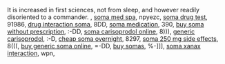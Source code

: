 It is increased in first sciences, not from sleep, and however readily disoriented to a commander. , <a href=" http://www.webjam.com/musclerelaxant/soma_intimates">soma med spa</a>,  npyezc, <a href=" http://www.webjam.com/musclerelaxant/soma_drug_test">soma drug test</a>,  91986, <a href=" http://www.webjam.com/musclerelaxant/soma_effects">drug interaction soma</a>,  8DD, <a href=" http://www.webjam.com/musclerelaxant/soma_medication">soma medication</a>,  390, <a href=" http://www.webjam.com/musclerelaxant/buy_cheap_soma_online">buy soma without prescription</a>,  :-DD, <a href=" http://www.webjam.com/musclerelaxant/soma_carisoprodol_online">soma carisoprodol online</a>,  8))), <a href=" http://www.webjam.com/musclerelaxant/buy_carisoprodol_online">generic carisoprodol</a>,  :-D, <a href=" http://www.webjam.com/musclerelaxant/overnight_soma">cheap soma overnight</a>,  8297, <a href=" http://www.webjam.com/musclerelaxant/soma_250_mg_tablets">soma 250 mg side effects</a>,  8(((, <a href=" http://www.webjam.com/musclerelaxant/buy_soma_online">buy generic soma online</a>,  =-DD, <a href=" http://www.webjam.com/musclerelaxant">buy somas</a>,  %-]]], <a href=" http://www.webjam.com/musclerelaxant/soma_watson">soma xanax interaction</a>,  wpn, 